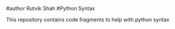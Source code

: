 #author Rutvik Shah
#Python Syntax

This repository contains code fragments to help with python syntax
